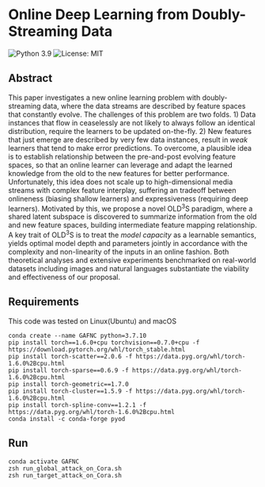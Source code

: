 # Online Deep Learning from Doubly-Streaming Data
![Python 3.9](https://img.shields.io/badge/python-3.9-green.svg)
![License: MIT](https://img.shields.io/badge/License-MIT-green.svg)
## Abstract
This paper investigates a new online learning problem with doubly-streaming data,
where the data streams are described by feature spaces that constantly evolve.
    The challenges of this problem are two folds.
    1) Data instances that flow in ceaselessly
    are not likely to always follow an identical distribution,
    require the learners to be updated on-the-fly.
    2) New features that just emerge are described by 
    very few data instances, 
    result in *weak* learners that tend to make error predictions.
    To overcome,
    a plausible idea is to establish relationship
    between the pre-and-post evolving feature spaces,
    so that an online learner can leverage and adapt 
    the learned knowledge from the old 
    to the new features for better performance.
    Unfortunately, this idea does not scale up to 
    high-dimensional media streams 
    with complex feature interplay,
    suffering an tradeoff between onlineness 
    (biasing shallow learners)
    and expressiveness (requiring deep learners).
    Motivated by this,
    we propose a novel OLD<sup>3</sup>S paradigm,
    where a shared latent subspace is discovered 
    to  summarize information from the old and new feature spaces,
    building intermediate feature mapping relationship.
    A key trait of OLD<sup>3</sup>S is to treat
    the *model capacity* as a learnable semantics,
    yields optimal model depth and parameters jointly in accordance 
    with the complexity and non-linearity of the inputs
    in an online fashion.
    Both theoretical analyses and extensive experiments benchmarked on
    real-world datasets including images and natural languages
    substantiate the viability and effectiveness of our proposal.
## Requirements
This code was tested on Linux(Ubuntu) and macOS
```
conda create --name GAFNC python=3.7.10
pip install torch==1.6.0+cpu torchvision==0.7.0+cpu -f https://download.pytorch.org/whl/torch_stable.html
pip install torch-scatter==2.0.6 -f https://data.pyg.org/whl/torch-1.6.0%2Bcpu.html
pip install torch-sparse==0.6.9 -f https://data.pyg.org/whl/torch-1.6.0%2Bcpu.html
pip install torch-geometric==1.7.0
pip install torch-cluster==1.5.9 -f https://data.pyg.org/whl/torch-1.6.0%2Bcpu.html
pip install torch-spline-conv==1.2.1 -f https://data.pyg.org/whl/torch-1.6.0%2Bcpu.html
conda install -c conda-forge pyod
```

## Run
```angular2html
conda activate GAFNC
zsh run_global_attack_on_Cora.sh
zsh run_target_attack_on_Cora.sh
```

